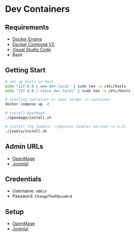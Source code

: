 # Dev Containers

## Requirements

- [Docker Engine](https://docs.docker.com/install/)
- [Docker Compose V2](https://docs.docker.com/compose/cli-command/)
- [Visual Studio Code](https://code.visualstudio.com/)
- Bash

## Getting Start

```sh
# set up hosts in Host
echo "127.0.0.1 www.dev.local" | sudo tee -a /etc/hosts
echo "127.0.0.2 store.dev.local" | sudo tee -a /etc/hosts

# starting container or open folder in container
docker compose up -d

# install OpenMage
./openmage/install.sh

# install the Joomla! (requires Joomla! version >= 4.3)
./joomla/install.sh
```

## Admin URLs

- [OpenMage](http://store.dev.local/admin/)
- [Joomla!](http://www.dev.local/administrator/)

## Credentials

- Username: `admin`
- Password: `ChangeTheP@ssw0rd`

## Setup

- [OpenMage](./openmage/)
- [Joomla!](./joomla/)
